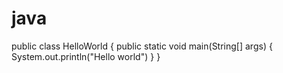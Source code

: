 # java
public class HelloWorld
  {
    public static void main(String[] args)
      {
        System.out.println("Hello world")
      }
  }
